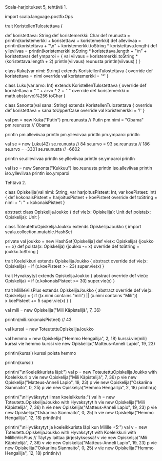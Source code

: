 Scala-harjoitukset 5, tehtävä 1.

import scala.language.postfixOps

trait KoristellenTulostettava {

  def koristettava: String
  def koristemerkki: Char
  def reunusta = println(koristemerkki + koristettava + koristemerkki)
  def alleviivaa = println(koristettava + "\n" + koristemerkki.toString * koristettava.length)
  def ylleviivaa = println(koristemerkki.toString * koristettava.length + "\n" + koristettava)
  def ymparoi = {
    val viivaus = koristemerkki.toString * (koristettava.length + 2)
    println(viivaus)
    reunusta
    println(viivaus)
  }
}

class Kuka(var nimi: String) extends KoristellenTulostettava {
  override def koristettava = nimi
  override val koristemerkki = '*'
}

class Luku(var arvo: Int) extends KoristellenTulostettava {
  override def koristettava = " " + arvo * 2 + " "
  override def koristemerkki = math.abs(arvo)%256 toChar
}

class Sanonta(val sana: String) extends KoristellenTulostettava {
  override def koristettava = sana.toUpperCase
  override val koristemerkki = '!'
}

val pm = new Kuka("Putin")
pm.reunusta                    // Putin
pm.nimi = "Obama"
pm.reunusta                    // Obama

println
pm.alleviivaa
println
pm.ylleviivaa
println
pm.ymparoi
println

val se = new Luku(42)
se.reunusta           // 84
se.arvo = 93
se.reunusta           // 186
se.arvo = -3301
se.reunusta           // -6602

println
se.alleviivaa
println
se.ylleviivaa
println
se.ymparoi
println

val iso = new Sanonta("Kukkuu")
iso.reunusta
println
iso.alleviivaa
println
iso.ylleviivaa
println
iso.ymparoi


Tehtävä 2.

class Opiskelija(val nimi: String, var harjoitusPisteet: Int, var koePisteet: Int) {
  def kokonaisPisteet = harjoitusPisteet + koePisteet
  override def toString = nimi + ": " + kokonaisPisteet
}

abstract class OpiskelijaJoukko {
  def vie(x: Opiskelija): Unit
  def poista(x: Opiskelija): Unit
}

class ToteutettuOpiskelijaJoukko extends OpiskelijaJoukko {
  import scala.collection.mutable.HashSet

  private val joukko = new HashSet[Opiskelija]
  def vie(x: Opiskelija) {joukko += x}
  def poista(x: Opiskelija) {joukko -= x}
  override def toString = joukko.toString
}

trait Koeleikkuri extends OpiskelijaJoukko {
  abstract override def vie(x: Opiskelija) = if (x.koePisteet >= 23) super.vie(x)
}

trait Hyvaksytyt extends OpiskelijaJoukko {
  abstract override def vie(x: Opiskelija) = if (x.kokonaisPisteet >= 30) super.vie(x)
}

trait MililleViisPlus extends OpiskelijaJoukko {
  abstract override def vie(x: Opiskelija) = {
    if ((x.nimi contains "mili") || (x.nimi contains "Mili")) x.koePisteet += 5
    super.vie(x)
  }
}

val mili = new Opiskelija("Mili Käpistelijä", 7, 36)

println(mili.kokonaisPisteet)  // 43

val kurssi = new  ToteutettuOpiskelijaJoukko

val hemmo = new Opiskelija("Hemmo Hengailija", 2, 18)
kurssi.vie(mili)
kurssi vie hemmo
kurssi vie new Opiskelija("Matteus-Anneli Lapio", 19, 23)

println(kurssi)
kurssi poista hemmo

println(kurssi)

println("\nKoeleikkurista läpi:")
val p = new ToteutettuOpiskelijaJoukko with Koeleikkuri
p vie new Opiskelija("Mili Käpistelijä", 7, 36)
p vie new Opiskelija("Matteus-Anneli Lapio", 19, 23)
p vie new Opiskelija("Oskariina Sianmaito", 0, 25)
p vie new Opiskelija("Hemmo Hengailija", 2, 18)
println(p)

println("\nHyväksytyt ilman koeleikkuria:")
val h = new ToteutettuOpiskelijaJoukko with Hyvaksytyt
h vie new Opiskelija("Mili Käpistelijä", 7, 36)
h vie new Opiskelija("Matteus-Anneli Lapio", 19, 23)
p vie new Opiskelija("Oskariina Sianmaito", 0, 25)
h vie new Opiskelija("Hemmo Hengailija", 12, 18)
println(h)

println("\nHyväksytyt ja koeleikkurista läpi kun Milille +5:")
val v = new ToteutettuOpiskelijaJoukko with Hyvaksytyt with Koeleikkuri with MililleViisPlus // Täytyy laittaa järjestyksessä!
v vie new Opiskelija("Mili Käpistelijä", 7, 36)
v vie new Opiskelija("Matteus-Anneli Lapio", 19, 23)
p vie new Opiskelija("Oskariina Sianmaito", 0, 25)
v vie new Opiskelija("Hemmo Hengailija", 12, 18)
println(v)
